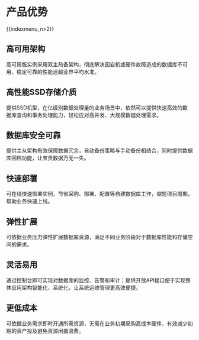 # 产品优势

{{indexmenu_n>2}}

## 高可用架构

高可用版实例采用双主热备架构，彻底解决因宕机或硬件故障造成的数据库不可用，稳定可靠的性能远超业界平均水准。

## 高性能SSD存储介质

提供SSD机型，在亿级别数据处理量的业务场景中，依然可以提供快速高效的数据库查询和事务处理能力，轻松应对高并发、大规模数据处理需求。

## 数据库安全可靠

提供主从架构有效保障数据冗余，自动备份策略与手动备份相结合，同时提供数据库回档功能，让宝贵数据万无一失。

## 快速部署

可在线快速部署实例，节省采购、部署、配置等自建数据库工作，缩短项目周期，帮助业务快速上线。

## 弹性扩展

可依据业务压力弹性扩展数据库资源，满足不同业务阶段对于数据库性能和存储空间的需求。

## 灵活易用

通过控制台即可实现对数据库的监控、告警和审计；提供开放API接口便于实现整体应用架构智能化、系统化，让系统运维管理更高效便捷。

## 更低成本

可依据业务需求即时开通所需资源，无需在业务初期采购高成本硬件，有效减少初期的资产投及避免资源闲置浪费。
